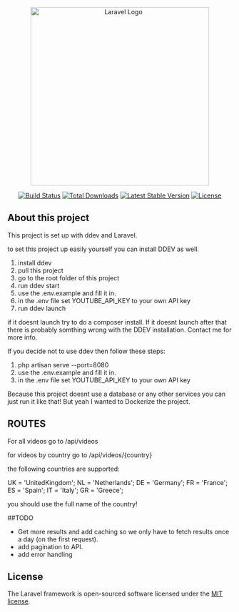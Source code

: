 <p align="center"><a href="https://laravel.com" target="_blank"><img src="https://raw.githubusercontent.com/laravel/art/master/logo-lockup/5%20SVG/2%20CMYK/1%20Full%20Color/laravel-logolockup-cmyk-red.svg" width="400" alt="Laravel Logo"></a></p>

<p align="center">
<a href="https://github.com/laravel/framework/actions"><img src="https://github.com/laravel/framework/workflows/tests/badge.svg" alt="Build Status"></a>
<a href="https://packagist.org/packages/laravel/framework"><img src="https://img.shields.io/packagist/dt/laravel/framework" alt="Total Downloads"></a>
<a href="https://packagist.org/packages/laravel/framework"><img src="https://img.shields.io/packagist/v/laravel/framework" alt="Latest Stable Version"></a>
<a href="https://packagist.org/packages/laravel/framework"><img src="https://img.shields.io/packagist/l/laravel/framework" alt="License"></a>
</p>

## About this project
This project is set up with ddev and Laravel.

to set this project up easily yourself you can install DDEV as well. 

1. install ddev
2. pull this project
3. go to the root folder of this project
4. run ddev start
5. use the .env.example and fill it in.
6. in the .env file set YOUTUBE_API_KEY to your own API key
7. run ddev launch

if it doesnt launch try to do a composer install. If it doesnt launch after that there is probably somthing wrong with the DDEV installation. Contact me for more info.

If you decide not to use ddev then follow these steps:
1. php artisan serve --port=8080 
2. use the .env.example and fill it in.
3. in the .env file set YOUTUBE_API_KEY to your own API key

Because this project doesnt use a database or any other services you can just run it like that! But yeah I wanted to Dockerize the project.


## ROUTES

For all videos go to
/api/videos

for videos by country go to
/api/videos/{country}

the following countries are supported:

UK = 'UnitedKingdom';
NL = 'Netherlands';
DE = 'Germany';
FR = 'France';
ES = 'Spain';
IT = 'Italy';
GR = 'Greece';

you should use the full name of the country!


##TODO
* Get more results and add caching so we only have to fetch results once a day (on the first request).
* add pagination to API.
* add error handling


## License

The Laravel framework is open-sourced software licensed under the [MIT license](https://opensource.org/licenses/MIT).
